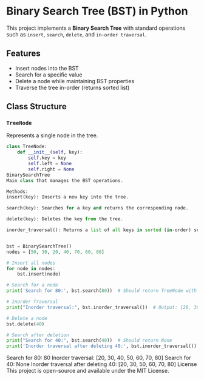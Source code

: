 # Binary Search Tree (BST) in Python

This project implements a **Binary Search Tree** with standard operations such as `insert`, `search`, `delete`, and `in-order traversal`.

## Features

- Insert nodes into the BST
- Search for a specific value
- Delete a node while maintaining BST properties
- Traverse the tree in-order (returns sorted list)

## Class Structure

### `TreeNode`

Represents a single node in the tree.

```python
class TreeNode:
    def __init__(self, key):
        self.key = key
        self.left = None
        self.right = None
BinarySearchTree
Main class that manages the BST operations.

Methods:
insert(key): Inserts a new key into the tree.

search(key): Searches for a key and returns the corresponding node.

delete(key): Deletes the key from the tree.

inorder_traversal(): Returns a list of all keys in sorted (in-order) sequence.


bst = BinarySearchTree()
nodes = [50, 30, 20, 40, 70, 60, 80]

# Insert all nodes
for node in nodes:
    bst.insert(node)

# Search for a node
print('Search for 80:', bst.search(80))  # Should return TreeNode with key 80

# Inorder Traversal
print("Inorder traversal:", bst.inorder_traversal())  # Output: [20, 30, 40, 50, 60, 70, 80]

# Delete a node
bst.delete(40)

# Search after deletion
print("Search for 40:", bst.search(40))  # Should return None
print('Inorder traversal after deleting 40:', bst.inorder_traversal())  # Output: [20, 30, 50, 60, 70, 80]
```
Search for 80: 80
Inorder traversal: [20, 30, 40, 50, 60, 70, 80]
Search for 40: None
Inorder traversal after deleting 40: [20, 30, 50, 60, 70, 80]
License
This project is open-source and available under the MIT License.